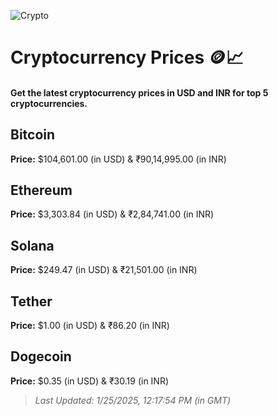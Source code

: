 
![Crypto](https://www.techguide.com.au/wp-content/uploads/2020/11/crypto3.jpeg)

# Cryptocurrency Prices 🪙📈

#### Get the latest cryptocurrency prices in USD and INR for top 5 cryptocurrencies.

## Bitcoin

**Price:** $104,601.00 (in USD) & ₹90,14,995.00 (in INR)

## Ethereum

**Price:** $3,303.84 (in USD) & ₹2,84,741.00 (in INR)

## Solana

**Price:** $249.47 (in USD) & ₹21,501.00 (in INR)

## Tether

**Price:** $1.00 (in USD) & ₹86.20 (in INR)

## Dogecoin

**Price:** $0.35 (in USD) & ₹30.19 (in INR)

> _Last Updated: 1/25/2025, 12:17:54 PM (in GMT)_
